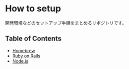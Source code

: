 # How to setup

開発環境などのセットアップ手順をまとめるリポジトリです。

## Table of Contents

* [Homebrew](./blob/master/brew.md)
* [Ruby on Rails](./blob/master/rails.md)
* [Node.js](./blob/master/node.md)